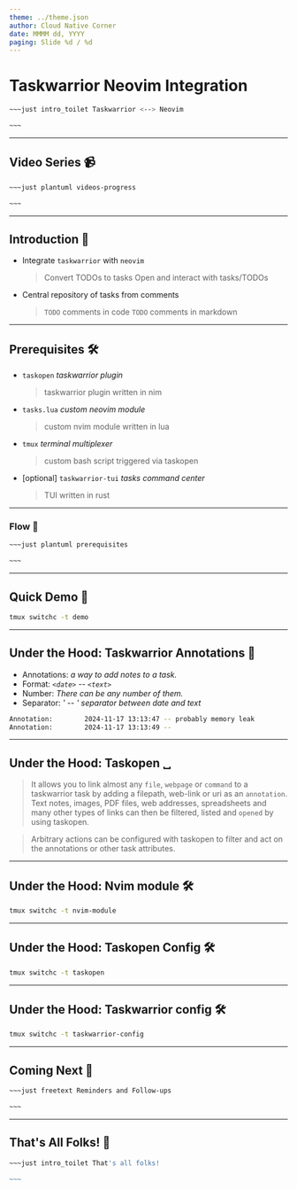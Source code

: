 ```yaml
---
theme: ../theme.json
author: Cloud Native Corner
date: MMMM dd, YYYY
paging: Slide %d / %d
---
```


# Taskwarrior Neovim Integration

```bash
~~~just intro_toilet Taskwarrior <--> Neovim

~~~
```

---

## Video Series 📹

```bash
~~~just plantuml videos-progress

~~~
```

---

## Introduction 👋

- Integrate `taskwarrior` with `neovim`
  > Convert TODOs to tasks
  > Open and interact with tasks/TODOs
- Central repository of tasks from comments
  > `TODO` comments in code
  > `TODO` comments in markdown

---

## Prerequisites 🛠️

- `taskopen`                         *taskwarrior plugin*  
  > taskwarrior plugin written in nim
- `tasks.lua`                        *custom neovim module*
  > custom nvim module written in lua
- `tmux`                             *terminal multiplexer*
  > custom bash script triggered via taskopen
- [optional] `taskwarrior-tui`       *tasks command center*
  > TUI written in rust  

---

### Flow 💮

```bash
~~~just plantuml prerequisites

~~~
```

---

## Quick Demo 🚀

```bash
tmux switchc -t demo
```

---

## Under the Hood: Taskwarrior Annotations 📓 

- Annotations: *a way to add notes to a task.*
- Format:      *`<date>` -- `<text>`* 
- Number:      *There can be any number of them.*
- Separator:   *' -- ' separator between date and text*

```bash
Annotation:        2024-11-17 13:13:47 -- probably memory leak
Annotation:        2024-11-17 13:13:49 -- 
```

---

## Under the Hood: Taskopen ␣

> It allows you to link almost any `file`, `webpage` or `command` to a taskwarrior task by adding a filepath, web-link or uri as an `annotation`. Text notes, images, PDF files, web addresses, spreadsheets and many other types of links can then be filtered, listed and `opened` by using taskopen.

> Arbitrary actions can be configured with taskopen to filter and act on the annotations or other task attributes.

---

## Under the Hood: Nvim module 🛠️

```bash
tmux switchc -t nvim-module
```

---

## Under the Hood: Taskopen Config 🛠️

```bash
tmux switchc -t taskopen
```

---

## Under the Hood: Taskwarrior config 🛠️

```bash
tmux switchc -t taskwarrior-config
```

---

## Coming Next 🚀

```bash
~~~just freetext Reminders and Follow-ups

~~~
```

---

## That's All Folks! 👋

```bash
~~~just intro_toilet That's all folks!

~~~
```

